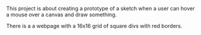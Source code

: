 This project is about creating a prototype of a sketch when a user can hover a mouse over a canvas and draw something. 

There is a a webpage with a 16x16 grid of square divs with red borders.